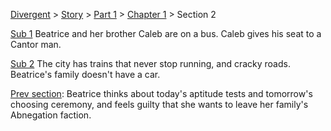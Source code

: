 [Divergent](divergent) > [Story](divergent-story) > [Part 1](divergent-part1) > [Chapter 1](divergent-chapter1) > Section 2

[Sub 1](divergent-chapter1-sec2-sub1) Beatrice and her brother Caleb are on a bus. Caleb gives his seat to a Cantor man.

[Sub 2](divergent-chapter1-sec2-sub2) The city has trains that never stop running, and cracky roads. Beatrice's family doesn't have a car.

[Prev section](divergent-chapter1-sec1): Beatrice thinks about today's aptitude tests and tomorrow's choosing ceremony, and feels guilty that she wants to leave her family's Abnegation faction.